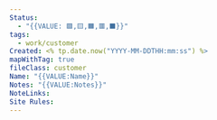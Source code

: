 ```yaml
---
Status:
  - "{{VALUE: 🟩,🟨,🟧,🟥,⬛️}}"
tags:
  - work/customer
Created: <% tp.date.now("YYYY-MM-DDTHH:mm:ss") %>
mapWithTag: true
fileClass: customer
Name: "{{VALUE:Name}}"
Notes: "{{VALUE:Notes}}"
NoteLinks: 
Site Rules:
---
```


